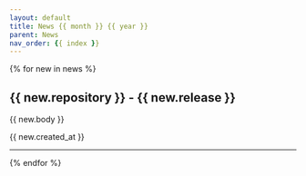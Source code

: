 ```yaml
---
layout: default
title: News {{ month }} {{ year }}
parent: News
nav_order: {{ index }}
---
```



{% for new in news %}
## {{ new.repository }} - {{ new.release }}
{{ new.body }}

{{ new.created_at }}

---

{% endfor %}